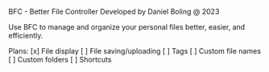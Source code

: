 BFC - Better File Controller
Developed by Daniel Boling @ 2023

Use BFC to manage and organize your personal files better, easier, and efficiently.

Plans:
[x] File display
[ ] File saving/uploading
[ ] Tags
[ ] Custom file names
[ ] Custom folders
[ ] Shortcuts
